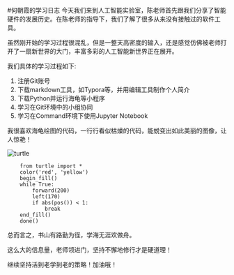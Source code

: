 #何朝霞的学习日志
今天我们来到人工智能实验室，陈老师首先跟我们分享了智能硬件的发展历史。在陈老师的指导下，我们了解了很多从来没有接触过的软件工具。

虽然刚开始的学习过程很混乱，但是一整天高密度的输入，还是感觉仿佛被老师打开了一扇新世界的大门，丰富多彩的人工智能新世界正在展开。

我们具体的学习过程如下:

<ol>
<li>注册Git账号</li>
<li>下载markdown工具，如Typora等，并用编辑工具制作个人简介</li>
<li>下载Python并运行海龟等小程序</li>
<li>学习在Git环境中的小组协同</li>
<li>学习在Command环境下使用Jupyter Notebook</li>
</ol>

我很喜欢海龟绘图的代码，一行行看似枯燥的代码，能蜕变出如此美丽的图像，让人惊艳！

![turtle](pic.jpg)

```
    from turtle import *
    color('red', 'yellow')
    begin_fill()
    while True:
        forward(200)
        left(170)
        if abs(pos()) < 1:
            break
    end_fill()
    done()
```

总而言之，书山有路勤为径，学海无涯欢做舟。

这么大的信息量，老师领进门，坚持不懈地修行才是硬道理！

继续坚持活到老学到老的策略！加油哦！